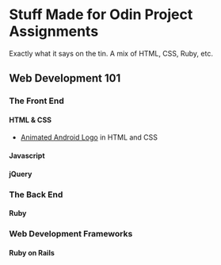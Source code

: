 # Stuff Made for Odin Project Assignments

Exactly what it says on the tin. A mix of HTML, CSS, Ruby, etc.

## Web Development 101
### The Front End
#### HTML & CSS
* [Animated Android Logo](https://github.com/morrisa-n/Odin-Project/tree/master/Assignments/Android) in HTML and CSS

#### Javascript

#### jQuery

### The Back End
#### Ruby

### Web Development Frameworks
#### Ruby on Rails
